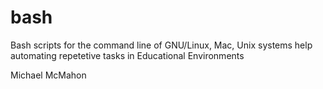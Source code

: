 # bash
Bash scripts for the command line of GNU/Linux, Mac, Unix systems help automating repetetive tasks in Educational Environments

Michael McMahon
